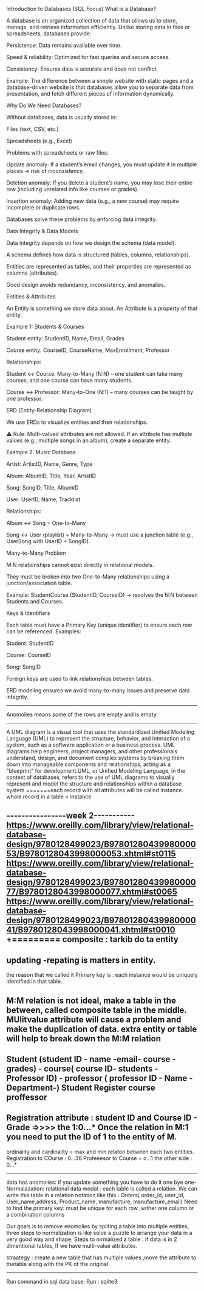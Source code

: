 

Introduction to Databases (SQL Focus)
What is a Database?

A database is an organized collection of data that allows us to store, manage, and retrieve information efficiently. Unlike storing data in files or spreadsheets, databases provide:

Persistence: Data remains available over time.

Speed & reliability: Optimized for fast queries and secure access.

Consistency: Ensures data is accurate and does not conflict.

Example:
The difference between a simple website with static pages and a database-driven website is that databases allow you to separate data from presentation, and fetch different pieces of information dynamically.

Why Do We Need Databases?

Without databases, data is usually stored in:

Files (text, CSV, etc.)

Spreadsheets (e.g., Excel)

Problems with spreadsheets or raw files:

Update anomaly: If a student’s email changes, you must update it in multiple places → risk of inconsistency.

Deletion anomaly: If you delete a student’s name, you may lose their entire row (including unrelated info like courses or grades).

Insertion anomaly: Adding new data (e.g., a new course) may require incomplete or duplicate rows.

Databases solve these problems by enforcing data integrity.

Data Integrity & Data Models

Data integrity depends on how we design the schema (data model).

A schema defines how data is structured (tables, columns, relationships).

Entities are represented as tables, and their properties are represented as columns (attributes).

Good design avoids redundancy, inconsistency, and anomalies.

Entities & Attributes

An Entity is something we store data about.
An Attribute is a property of that entity.

Example 1: Students & Courses

Student entity: StudentID, Name, Email, Grades

Course entity: CourseID, CourseName, MaxEnrollment, Professor

Relationships:

Student ↔ Course: Many-to-Many (N:N) – one student can take many courses, and one course can have many students.

Course ↔ Professor: Many-to-One (N:1) – many courses can be taught by one professor.

ERD (Entity-Relationship Diagram)

We use ERDs to visualize entities and their relationships.

⚠️ Rule: Multi-valued attributes are not allowed.
If an attribute has multiple values (e.g., multiple songs in an album), create a separate entity.

Example 2: Music Database

Artist: ArtistID, Name, Genre, Type

Album: AlbumID, Title, Year, ArtistID

Song: SongID, Title, AlbumID

User: UserID, Name, Tracklist

Relationships:

Album ↔ Song = One-to-Many

Song ↔ User (playlist) = Many-to-Many → must use a junction table (e.g., UserSong with UserID + SongID).

Many-to-Many Problem

M:N relationships cannot exist directly in relational models.

They must be broken into two One-to-Many relationships using a junction/association table.

Example:
StudentCourse (StudentID, CourseID) → resolves the N:N between Students and Courses.

Keys & Identifiers

Each table must have a Primary Key (unique identifier) to ensure each row can be referenced.
Examples:

Student: StudentID

Course: CourseID

Song: SongID

Foreign keys are used to link relationships between tables.


ERD modeling ensures we avoid many-to-many issues and preserve data integrity.

------------------------------------
Anomolies means some of the rows are empty and is empty.

------------------------
A UML diagram is a visual tool that uses the standardized Unified Modeling Language (UML) to represent the structure, behavior, and interaction of a system, such as a software application or a business process. UML diagrams help engineers, project managers, and other professionals understand, design, and document complex systems by breaking them down into manageable components and relationships, acting as a "blueprint" for development.UML, or Unified Modeling Language, in the context of databases, refers to the use of UML diagrams to visually represent and model the structure and relationships within a database system
=======each record with all attributes will be  called instance. 
whole record in a table = instance 



----------------week 2-----------
https://www.oreilly.com/library/view/relational-database-design/9780128499023/B9780128043998000053/B9780128043998000053.xhtml#st0115
https://www.oreilly.com/library/view/relational-database-design/9780128499023/B9780128043998000077/B9780128043998000077.xhtml#st0065
https://www.oreilly.com/library/view/relational-database-design/9780128499023/B9780128043998000041/B9780128043998000041.xhtml#st0010
+=========
composite : tarkib do ta entity
-----
updating -repating is matters in entity.
----
the reason that we called it Primary key is : each instance would be uniquely identified in that table.


M:M relation is not ideal, make a table in the between, called composite table in the middle. 
MUlitvalue attribute will cause a problem and make the duplication of data. extra entity or table will help to break down the M:M relation
-----------
Student (student ID - name -email- **course** -grades) - course( course ID- **students** - Professor ID) - professor ( professor ID - Name -Department-) 
Student Register course proffessor   
-------------
Registration attribute : student ID and Course ID - Grade =>>>> the 1:0...* 
Once the relation in M:1 you need to put the ID of 1 to the entity of M. 
-----------------


ordinality and cardinality = max and min relaton between each two entities. 
Registration to COurse : 0...36 
Profeeesor to Course = o...1 the other side :  0...*

----------------------------------
data has anomolies: if you update something you have to do it one bye one- 
Normalazation: relational data modal : each table is called a relation. We can write this table in a relation notation like this :
Orders( order_id, user_id, User_name,address, Product_name, manufacture, manufacture_email) 
Need to find the primary key: must be unique for each row ,wither one column or a combination columns

Our goals is to remove enomolies by spliting a table into multiple entities, three steps to 
normalization is like solve a puzzle to arrange your data in a very good way and shape, 
Steps to nirmalized a table : 
if data is in 2 dimentional tables,
If we have multi-value attributes.

straategy : create a new table that has multiple values ,move the attribute to thetable along with the PK of the original 


------
Run command in sql data base: 
Run : sqlite3

